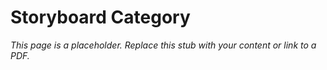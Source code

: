 #    Storyboard Category

_This page is a placeholder. Replace this stub with your content or link to a PDF._
